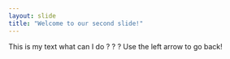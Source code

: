 ```yaml
---
layout: slide
title: "Welcome to our second slide!"
---
```

This is my text what can I do ? ? ? 
Use the left arrow to go back!
